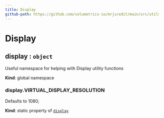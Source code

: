 ```yaml
---
title: Display
github-path: https://github.com/volumetrics-io/mrjs/edit/main/src/utils/Display.js
---
```

# Display

<a name="display"></a>

## display : <code>object</code>
Useful namespace for helping with Display utility functions

**Kind**: global namespace  
<a name="display.VIRTUAL_DISPLAY_RESOLUTION"></a>

### display.VIRTUAL\_DISPLAY\_RESOLUTION
Defaults to 1080;

**Kind**: static property of [<code>display</code>](#display)  
